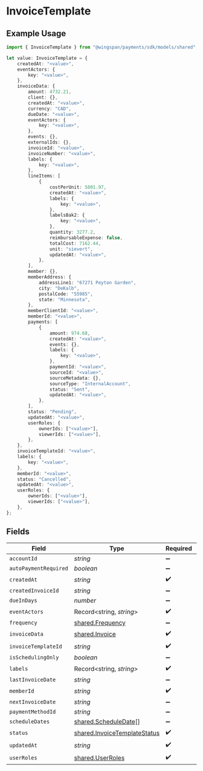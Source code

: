 # InvoiceTemplate

## Example Usage

```typescript
import { InvoiceTemplate } from "@wingspan/payments/sdk/models/shared";

let value: InvoiceTemplate = {
    createdAt: "<value>",
    eventActors: {
        key: "<value>",
    },
    invoiceData: {
        amount: 4732.21,
        client: {},
        createdAt: "<value>",
        currency: "CAD",
        dueDate: "<value>",
        eventActors: {
            key: "<value>",
        },
        events: {},
        externalIds: {},
        invoiceId: "<value>",
        invoiceNumber: "<value>",
        labels: {
            key: "<value>",
        },
        lineItems: [
            {
                costPerUnit: 5801.97,
                createdAt: "<value>",
                labels: {
                    key: "<value>",
                },
                labelsBak2: {
                    key: "<value>",
                },
                quantity: 3277.2,
                reimbursableExpense: false,
                totalCost: 7162.44,
                unit: "sievert",
                updatedAt: "<value>",
            },
        ],
        member: {},
        memberAddress: {
            addressLine1: "67271 Peyton Garden",
            city: "DeKalb",
            postalCode: "55985",
            state: "Minnesota",
        },
        memberClientId: "<value>",
        memberId: "<value>",
        payments: [
            {
                amount: 974.68,
                createdAt: "<value>",
                events: {},
                labels: {
                    key: "<value>",
                },
                paymentId: "<value>",
                sourceId: "<value>",
                sourceMetadata: {},
                sourceType: "InternalAccount",
                status: "Sent",
                updatedAt: "<value>",
            },
        ],
        status: "Pending",
        updatedAt: "<value>",
        userRoles: {
            ownerIds: ["<value>"],
            viewerIds: ["<value>"],
        },
    },
    invoiceTemplateId: "<value>",
    labels: {
        key: "<value>",
    },
    memberId: "<value>",
    status: "Cancelled",
    updatedAt: "<value>",
    userRoles: {
        ownerIds: ["<value>"],
        viewerIds: ["<value>"],
    },
};
```

## Fields

| Field                                                                               | Type                                                                                | Required                                                                            | Description                                                                         |
| ----------------------------------------------------------------------------------- | ----------------------------------------------------------------------------------- | ----------------------------------------------------------------------------------- | ----------------------------------------------------------------------------------- |
| `accountId`                                                                         | *string*                                                                            | :heavy_minus_sign:                                                                  | N/A                                                                                 |
| `autoPaymentRequired`                                                               | *boolean*                                                                           | :heavy_minus_sign:                                                                  | N/A                                                                                 |
| `createdAt`                                                                         | *string*                                                                            | :heavy_check_mark:                                                                  | N/A                                                                                 |
| `createdInvoiceId`                                                                  | *string*                                                                            | :heavy_minus_sign:                                                                  | N/A                                                                                 |
| `dueInDays`                                                                         | *number*                                                                            | :heavy_minus_sign:                                                                  | N/A                                                                                 |
| `eventActors`                                                                       | Record<string, *string*>                                                            | :heavy_check_mark:                                                                  | N/A                                                                                 |
| `frequency`                                                                         | [shared.Frequency](../../../sdk/models/shared/frequency.md)                         | :heavy_minus_sign:                                                                  | N/A                                                                                 |
| `invoiceData`                                                                       | [shared.Invoice](../../../sdk/models/shared/invoice.md)                             | :heavy_check_mark:                                                                  | N/A                                                                                 |
| `invoiceTemplateId`                                                                 | *string*                                                                            | :heavy_check_mark:                                                                  | N/A                                                                                 |
| `isSchedulingOnly`                                                                  | *boolean*                                                                           | :heavy_minus_sign:                                                                  | N/A                                                                                 |
| `labels`                                                                            | Record<string, *string*>                                                            | :heavy_check_mark:                                                                  | N/A                                                                                 |
| `lastInvoiceDate`                                                                   | *string*                                                                            | :heavy_minus_sign:                                                                  | N/A                                                                                 |
| `memberId`                                                                          | *string*                                                                            | :heavy_check_mark:                                                                  | N/A                                                                                 |
| `nextInvoiceDate`                                                                   | *string*                                                                            | :heavy_minus_sign:                                                                  | N/A                                                                                 |
| `paymentMethodId`                                                                   | *string*                                                                            | :heavy_minus_sign:                                                                  | N/A                                                                                 |
| `scheduleDates`                                                                     | [shared.ScheduleDate](../../../sdk/models/shared/scheduledate.md)[]                 | :heavy_minus_sign:                                                                  | N/A                                                                                 |
| `status`                                                                            | [shared.InvoiceTemplateStatus](../../../sdk/models/shared/invoicetemplatestatus.md) | :heavy_check_mark:                                                                  | N/A                                                                                 |
| `updatedAt`                                                                         | *string*                                                                            | :heavy_check_mark:                                                                  | N/A                                                                                 |
| `userRoles`                                                                         | [shared.UserRoles](../../../sdk/models/shared/userroles.md)                         | :heavy_check_mark:                                                                  | N/A                                                                                 |